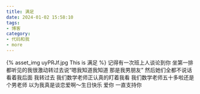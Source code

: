 ```yaml
---
title: 满足
date: 2024-01-02 15:58:10
tags:
- 博客
category:
- 代码和我
- more
---
```

{% asset_img uyPRJf.jpg This is 满足 %}
记得有一次班上人谈论到你  坐第一排都听见的我很激动转过去说“嗯我知道我知道 那是我男朋友”  然后她们全都不说话看着我后面 我转过去  我们数学老师正认真的盯着我看  我们数学老师五十多啦还是个男老师 以为我真是谈恋爱啊～生日快乐 爱你 一直支持你